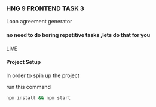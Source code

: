 ### HNG 9 FRONTEND TASK 3

Loan agreement generator

#### no need to do boring repetitive tasks ,lets do that for you

[LIVE](https://hng-task-3-jeff.netlify.app/)

#### Project Setup

In order to spin up the project

run this command

```bash
npm install && npm start
```
